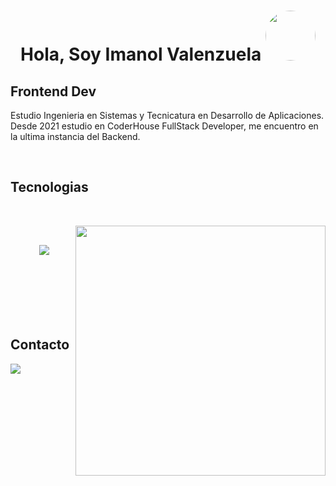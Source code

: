 <body>
  <h1 align="center">Hola, Soy Imanol Valenzuela  <img style="border-radius: 50%;" width="80" src="https://media.tenor.com/bb1KhGIxQb4AAAAd/kotaro-lives-alone-kotaro-lives-alone-anime.gif" alt="" srcset=""> </h1>
  <h2> Frontend Dev </h2>
  <p> Estudio Ingenieria en Sistemas y Tecnicatura en Desarrollo de Aplicaciones.
    Desde 2021 estudio en CoderHouse FullStack Developer, me encuentro en la ultima instancia del Backend. 
   </p>
  
  <br>
  <h2>Tecnologias</h2>
   <br>
  <p>
    <div align="center">
  <img width="400" src="https://media.tenor.com/Mj4ML7jIV9wAAAAC/kotaro-lives-alone-kotaro-lives-alone-anime.gif" align="right">
    </div>
  </div>
  <div>
    <br>
  <p align="center"> 
    <img src="https://img.shields.io/badge/JavaScript-F7DF1E?style=for-the-badge&logo=javascript&logoColor=white&labelColor=101010" alt="">
    <img src="https://img.shields.io/badge/react-%2320232a.svg?style=for-the-badge&logo=react&logoColor=%2361DAFB" alt=""> 
    <img src="https://img.shields.io/badge/html5-%23E34F26.svg?style=for-the-badge&logo=html5&logoColor=white&labelColor=101010" alt="">
    <img src="https://img.shields.io/badge/css3-%231572B6.svg?style=for-the-badge&logo=css3&logoColor=white&labelColor=101010"/> 
    <img src="https://img.shields.io/badge/bootstrap-%23563D7C.svg?style=for-the-badge&logo=bootstrap&logoColor=white&labelColor=101010" alt=""> 
    <br>
   <img src="https://img.shields.io/badge/java-%23ED8B00.svg?style=for-the-badge&logo=java&logoColor=white&labelColor=101010" alt="">
   <img src="https://img.shields.io/badge/python-3670A0?style=for-the-badge&logo=python&logoColor=white&labelColor=101010" alt="">
   <br>
   <img src="https://img.shields.io/badge/Firebase-FFCA28?style=for-the-badge&logo=firebase&logoColor=white&labelColor=101010" alt="">
   <img src="https://img.shields.io/badge/Node.JS-339933?style=for-the-badge&logo=node.js&logoColor=white&labelColor=101010" alt="">
   <img src="https://img.shields.io/badge/MongoDB-47A248?style=for-the-badge&logo=mongodb&logoColor=white&labelColor=101010" alt="">
   <img src="https://img.shields.io/badge/git-%23F05033.svg?style=for-the-badge&logo=git&logoColor=white&labelColor=101010" alt="" srcset="">
   <br><br>
  
  </p>
  <br>
  </br>
  <h2>Contacto</h2>
  <div>
    <a href= "https://www.linkedin.com/in/imanol-valenzuela-eguez/" target="_blank"><img src="https://img.shields.io/badge/linkedin-%230077B5.svg?style=for-the-badge&logo=linkedin&logoColor=white&labelColor=101010"/> </a>
   </div>
  </body>

